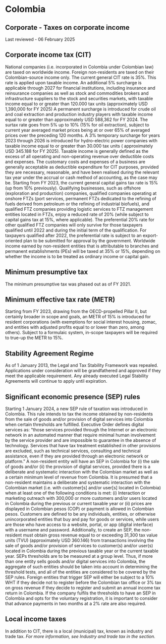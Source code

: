 # Colombia
## Corporate - Taxes on corporate income
Last reviewed - 06 February 2025
## Corporate income tax (CIT)
National companies (i.e. incorporated in Colombia under Colombian law) are taxed on worldwide income. Foreign non-residents are taxed on their Colombian-source income only.
The current general CIT rate is 35%. This rate is applied upon taxable income.
An additional 5% surcharge is applicable through 2027 for financial institutions, including insurance and reinsurance companies as well as stock and commodities brokers and infrastructure suppliers to the stock and securities markets, with taxable income equal to or greater than 120.000 tax units (approximately USD 1,390,000 for FY 2025)
A permanent surcharge is introduced for crude oil and coal extraction and production industry players with taxable income equal to or greater than approximately USD 588,362 for FY 2024. The surtax rate goes from 5% up to 10% (15% for oil extraction), subject to current year averaged market prices being at or over 65% of averaged prices over the preceding 120 months.
A 3% temporary surcharge for years 2023 through 2026 is introduced for hydro-electric power companies with taxable income equal to or greater than 30.000 tax units ( approximately USD 345.188 for FY 2025).
Taxable income is generally defined as the excess of all operating and non-operating revenue over deductible costs and expenses. The customary costs and expenses of a business are generally acceptable as deductible expenditure for CIT purposes, provided they are necessary, reasonable, and have been realised during the relevant tax year under the accrual or cash method of accounting, as the case may be.
Starting from FY 2023, the current general capital gains tax rate is 15% (up from 10% previously).
Qualifying businesses, such as offshore (exploration and production) companies, qualified companies operating at onshore FTZs (port services, permanent FTZs dedicated to the refining of fuels derived from petroleum or the refining of industrial biofuels), and qualified FTZ companies providing logistic services to FTZ management entities located in FTZs, enjoy a reduced rate of 20% (while subject to capital gains tax at 15%, where applicable). 
The preferential 20% rate for other qualified FTZ companies will only survive for those taxpayers qualified until 2022 and during the initial term of the qualification. For taxpayers qualified after 2022, the preferential rate is subject to an export-oriented plan to be submitted for approval by the government.
Worldwide income earned by non-resident entities that is attributable to branches and permanent establishments (PEs) will be taxed at 35% or 15%, depending on whether the income is to be treated as ordinary income or capital gain.
## Minimum presumptive tax
The minimum presumptive tax was phased out as of FY 2021.
## Minimum effective tax rate (METR)
Starting from FY 2023, drawing from the OECD-propelled Pillar II, but certainly broader in scope and goals, an METR of 15% is introduced for resident corporations (with exemptions for social interest housing, zomac, and entities with adjusted profits equal to or lower than zero, among others).
Subject to a formulaic system, in-scope taxpayers will be required to true-up the METR to 15%.
## Stability Agreement Regime
As of 1 January 2013, the Legal and Tax Stability Framework was repealed. Applications under consideration will be grandfathered and approved if they meet the applicable requirement. Any already executed Legal Stability Agreements will continue to apply until expiration.
## Significant economic presence (SEP) rules 
Starting 1 January 2024, a new SEP rule of taxation was introduced in Colombia. This rule intends to tax the income obtained by non-residents from the sale of goods and/or provision of digital services into Colombia when certain thresholds are fulfilled.
Executive Order defines digital services as: “those services provided through the Internet or an electronic network in an automated manner that require minimal human involvement by the service provider and are impossible to guarantee in the absence of technology. Services that have tax treatment established in other provisions are excluded, such as technical services, consulting and technical assistance, even if they are provided through an electronic network or platform.” 
A non-resident entity will have an SEP in Colombia for (i) the sale of goods and/or (ii) the provision of digital services, provided there is a deliberate and systematic interaction with the Colombian market as well as a certain minimum level of revenue from Colombia.
It is presumed that a non-resident maintains a deliberate and systematic interaction with the Colombian market (i.e. with customer[s] and/or user[s] located in Colombia) when at least one of the following conditions is met: (i) Interaction or marketing outreach with 300,000 or more customers and/or users located in Colombia during the previous or current taxable year or (ii) prices are displayed in Colombian pesos (COP) or payment is allowed in Colombian pesos.
Customers are defined to be any individuals, entities, or otherwise unincorporated entities that buy and pay for goods or services, while users are those who have access to a website, portal, or app (digital interface) with a username and password.
Additionally, to create an SEP, the non-resident must obtain gross revenue equal to or exceeding 31,300 tax value units (TVU) (approximately USD 360.146) from transactions involving the sale of goods and/or provision of services to customer(s) and/or user(s) located in Colombia during the previous taxable year or the current taxable year.
SEPs thresholds are to be measured at a group level. Thus, if more than one entity sells goods and/or digital services into Colombia, the aggregate of such entities should be taken into account in determining the threshold tests, and all of the entities are considered to be covered by the SEP rules.
Foreign entities that trigger SEP will either be subject to a 10% WHT if they decide not to register before the Colombian tax office or 3% tax on gross revenue if they decide to register and submit an annual income tax return in Colombia. If the company fulfils the thresholds to have an SEP in Colombia and opts for the voluntary registration, it is important to consider that advance payments in two months at a 2% rate are also required.
## Local income taxes
In addition to CIT, there is a local (municipal) tax, known as industry and trade tax.  _For more information, see Industry and trade tax in the_ _section._
